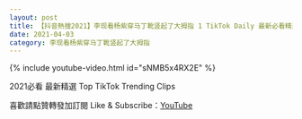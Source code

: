 ```yaml
---
layout: post
title: 【抖音熱搜2021】李现看杨紫穿马丁靴竖起了大拇指 1 TikTok Daily 最新必看精選合集2021 04 03
date: 2021-04-03
category: 李现看杨紫穿马丁靴竖起了大拇指
---
```


{% include youtube-video.html id="sNMB5x4RX2E" %}

2021必看 最新精選 Top TikTok Trending Clips

喜歡請點贊轉發加訂閱 Like & Subscribe：[YouTube](https://www.youtube.com/channel/UCAoR7VcanIPd04uEq_GIylA/videos)

